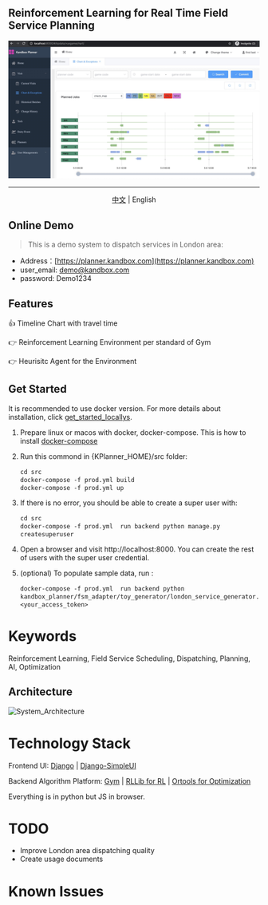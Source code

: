 <p align="center">
<h2>Reinforcement Learning for Real Time Field Service Planning</h2>

![screenshot](./doc/kandbox_planner_20200505.jpg)

</p>

---
<p align="center">
<a href="./README.md">中文</a> | English
</p>


## Online Demo
> This is a demo system to dispatch services in London area:

+ Address：[https://planner.kandbox.com](https://planner.kandbox.com)
+ user_email: demo@kandbox.com
+ password: Demo1234


Features
-----
👍 Timeline Chart with travel time

:point_right: Reinforcement Learning Environment per standard of Gym

:point_right: Heurisitc Agent for the Environment 

Get Started
-----
It is recommended to use docker version. For more details about installation, click [get_started_locallys](./doc/get_started_locally.md).

1. Prepare linux or macos with docker, docker-compose. This is how to install [docker-compose](https://docs.docker.com/compose/install/)
2. Run this commond in {KPlanner_HOME}/src folder:
    ```shell
    cd src
    docker-compose -f prod.yml build
    docker-compose -f prod.yml up
    ```
3. If there is no error, you should be able to create a super user with:

    ```shell
    cd src
    docker-compose -f prod.yml  run backend python manage.py createsuperuser
    ```

4. Open a browser and visit http://localhost:8000. You can create the rest of users with the super user credential.

5. (optional) To populate sample data, run :

    ```shell
    docker-compose -f prod.yml  run backend python kandbox_planner/fsm_adapter/toy_generator/london_service_generator.py 	<your_access_token>
    ```

# Keywords

Reinforcement Learning, Field Service Scheduling, Dispatching, Planning, AI, Optimization

Architecture
-----
![System_Architecture](./doc/architecture.jpg)



# Technology Stack
Frontend UI: [Django](https://www.djangoproject.com/) | [Django-SimpleUI](https://github.com/newpanjing/simpleui/blob/master/doc/en/README_en.md)

Backend Algorithm Platform: [Gym](https://github.com/openai/gym) | [RLLib  for RL](https://docs.ray.io/en/latest/rllib.html) | [Ortools  for Optimization](https://github.com/google/or-tools)

Everything is in python but JS in browser.


# TODO
- Improve London area dispatching quality
- Create usage documents


# Known Issues
